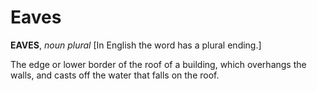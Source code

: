 # Eaves

**EAVES**, _noun_ _plural_ \[In English the word has a plural ending.\]

The edge or lower border of the roof of a building, which overhangs the walls, and casts off the water that falls on the roof.
